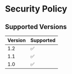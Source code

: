 # Security Policy

## Supported Versions

| Version | Supported          |
| ------- | ------------------ |
|   1.2   | :white_check_mark: |
|   1.1   | :white_check_mark: |
|   1.0   | :white_check_mark: |

